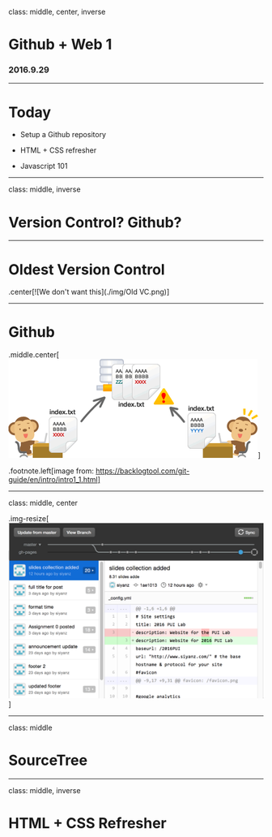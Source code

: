 class: middle, center, inverse

# Github + Web 1 #

### 2016.9.29 ###

---

# Today #

- Setup a Github repository

- HTML + CSS refresher

- Javascript 101

---
class: middle, inverse

# Version Control? Github? 

---
# Oldest Version Control

.center[![We don't want this](./img/Old VC.png)]

---
# Github

.middle.center[![With Github](./img/VC_with_GH.png)]


.footnote.left[image from: https://backlogtool.com/git-guide/en/intro/intro1_1.html]

---
class: middle, center

.img-resize[![With Github](./img/GH_ex.png)]

---
class: middle

# SourceTree

---
class: middle, inverse

# HTML + CSS Refresher